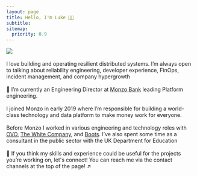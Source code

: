 ```yaml
---
layout: page
title: Hello, I'm Luke 👋🏻
subtitle: 
sitemap:
  priority: 0.9
---
```


<img src="{{ '/assets/img/bio_photo.png' | prepend: site.baseurl }}" id="about-img">

<div id="about-me"> 
<br>
I love building and operating resilient distributed systems. I’m always open to talking about reliability engineering, developer experience, FinOps, incident management, and company hypergrowth
<br>
<br>
🏦 I’m currently an Engineering Director at <a href="https://monzo.com/">Monzo Bank</a> leading Platform engineering. 
<br>
<br>
I joined Monzo in early 2019 where I’m responsible for building a world-class technology and data platform to make money work for everyone. 
<br>
<br>
Before Monzo I worked in various engineering and technology roles with <a href="https://ovo.com/">OVO</a>, <a href="https://www.thewhitecompany.com/uk/">The White Company</a>, and <a href="https://www.boots.com/">Boots</a>. I’ve also spent some time as a consultant in the public sector with the UK Department for Education
<br>
<br>
👋 If you think my skills and experience could be useful for the projects you’re working on, let's connect! You can reach me via the contact channels at the top of the page! ↗️


